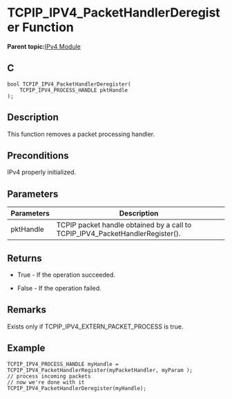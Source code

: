 # TCPIP\_IPV4\_PacketHandlerDeregister Function

**Parent topic:**[IPv4 Module](GUID-EA29E72F-4194-41F9-9F19-D8BBA00D62F2.md)

## C

```
bool TCPIP_IPV4_PacketHandlerDeregister(
    TCPIP_IPV4_PROCESS_HANDLE pktHandle
);
```

## Description

This function removes a packet processing handler.

## Preconditions

IPv4 properly initialized.

## Parameters

|Parameters|Description|
|----------|-----------|
|pktHandle|TCPIP packet handle obtained by a call to TCPIP\_IPV4\_PacketHandlerRegister\(\).|

## Returns

-   True - If the operation succeeded.

-   False - If the operation failed.


## Remarks

Exists only if TCPIP\_IPV4\_EXTERN\_PACKET\_PROCESS is true.

## Example

```
TCPIP_IPV4_PROCESS_HANDLE myHandle = TCPIP_IPV4_PacketHandlerRegister(myPacketHandler, myParam );
// process incoming packets
// now we're done with it
TCPIP_IPV4_PacketHandlerDeregister(myHandle);
```


